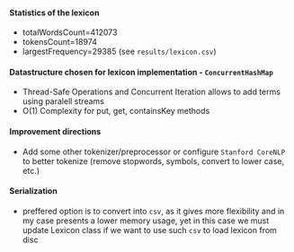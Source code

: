 #### Statistics of the lexicon
- totalWordsCount=412073
- tokensCount=18974
- largestFrequency=29385 (see `results/lexicon.csv`)

#### Datastructure chosen for lexicon implementation - `ConcurrentHashMap`
- Thread-Safe Operations and Concurrent Iteration allows to add terms using paralell streams
- O(1) Complexity for put, get, containsKey methods

#### Improvement directions
- Add some other tokenizer/preprocessor or configure `Stanford CoreNLP` to better tokenize (remove stopwords, symbols, convert to lower case, etc.)

#### Serialization
- preffered option is to convert into `csv`, as it gives more flexibility and in my case presents a lower memory usage, yet in this case we must update Lexicon class if we want to use such `csv` to load lexicon from disc
  
